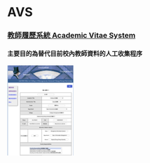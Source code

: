 # AVS

### [教師履歷系統 Academic Vitae System](http://140.123.13.116/aacsb/qa/AVS/search_teacherData.php)
#### 主要目的為替代目前校內教師資料的人工收集程序

<img width="30%" height="30%" src="https://github.com/a10423006/AVS/blob/%E6%96%B0%E5%A2%9E%E5%A1%AB%E5%AF%AB%E9%A0%81%E9%9D%A2/images/image.png">
